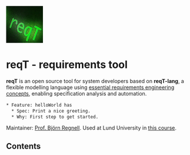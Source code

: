 <img id ="header" src="favicon.jpg" width="100" class="headimg"> 

# reqT - requirements tool 

**reqT** is an open source tool for system developers based on **reqT-lang**, a flexible modelling language using [essential requirements engineering concepts](https://github.com/reqT/reqT-lang/releases/latest/download/reqT-quickref-GENERATED.pdf), enabling specification analysis and automation. 

```
* Feature: helloWorld has 
  * Spec: Print a nice greeting.
  * Why: First step to get started.
```

Maintainer: [Prof. Björn Regnell](https://cs.lth.se/bjorn-regnell). 
Used at Lund University in [this course](https://cs.lth.se/krav). 

## Contents
